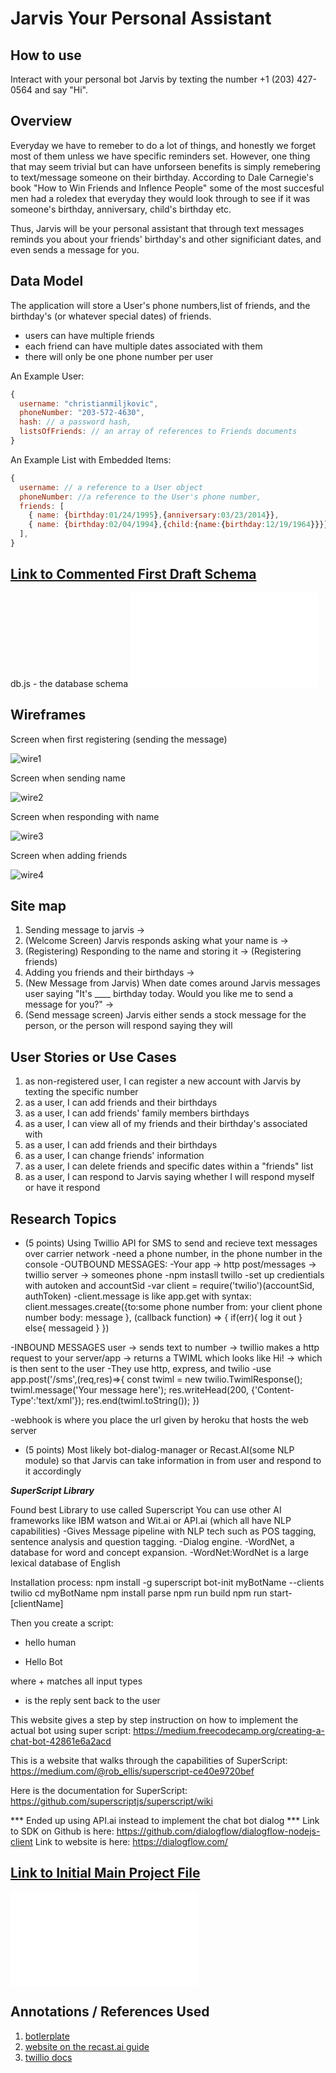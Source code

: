 # Jarvis Your Personal Assistant 

## How to use
Interact with your personal bot Jarvis by texting the number +1 (203) 427-0564 and say "Hi".

## Overview

Everyday we have to remeber to do a lot of things, and honestly we forget most of them unless we have specific reminders set. However, one thing that may seem trivial but can have unforseen benefits is simply remebering to text/message someone on their birthday. According to Dale Carnegie's book "How to Win Friends and Inflence People" some of the most succesful men had a roledex that everyday they would look through to see if it was someone's birthday, anniversary, child's birthday etc.

Thus, Jarvis will be your personal assistant that through text messages reminds you about your friends' birthday's and other significiant dates, and even sends a message for you. 


## Data Model

The application will store a User's phone numbers,list of friends, and the birthday's (or whatever special dates) of friends. 

* users can have multiple friends
* each friend can have multiple dates associated with them
* there will only be one phone number per user


An Example User:

```javascript
{
  username: "christianmiljkovic",
  phoneNumber: "203-572-4630",
  hash: // a password hash,
  listsOfFriends: // an array of references to Friends documents
}
```

An Example List with Embedded Items:

```javascript
{
  username: // a reference to a User object
  phoneNumber: //a reference to the User's phone number,
  friends: [
    { name: {birthday:01/24/1995},{anniversary:03/23/2014}},
    { name: {birthday:02/04/1994},{child:{name:{birthday:12/19/1964}}}},
  ],
}
```


## [Link to Commented First Draft Schema](db.js) 

db.js - the database schema
![db](src/db.js)

## Wireframes


 Screen when first registering (sending the message)

![wire1](documentation/wire1.JPG)

 Screen when sending name

![wire2](documentation/wire2.JPG)

 Screen when responding with name

![wire3](documentation/wire3.JPG)

 Screen when adding friends 

![wire4](documentation/wire4.JPG)


## Site map


1. Sending message to jarvis -> 
2. (Welcome Screen) Jarvis responds asking what your name is -> 
3. (Registering) Responding to the name and storing it 
-> (Registering friends) 
4. Adding you friends and their birthdays -> 
5. (New Message from Jarvis) When date comes around Jarvis messages user saying "It's ____ birthday today. Would you like me to send a message for you?" -> 
6. (Send message screen) Jarvis either sends a stock message for the person, or the person will respond saying they will

## User Stories or Use Cases

1. as non-registered user, I can register a new account with Jarvis by texting the specific number
2. as a user, I can add friends and their birthdays
3. as a user, I can add friends' family members birthdays
4. as a user, I can view all of my friends and their birthday's associated with
5. as a user, I can add friends and their birthdays
6. as a user, I can change friends' information
7. as a user, I can delete friends and specific dates within a "friends" list
8. as a user, I can respond to Jarvis saying whether I will respond myself or have it respond

## Research Topics

* (5 points) Using Twillio API for SMS to send and recieve text messages over carrier network
-need a phone number, in the phone number in the console
-OUTBOUND MESSAGES:
  -Your app -> http post/messages -> twillio server -> someones phone 
-npm instasll twillo
-set up credientials with autoken and accountSid
-var client = require('twilio')(accountSid, authToken)
-client.message is like app.get with syntax:
  client.messages.create({to:some phone number
  from: your client phone number
  body: message
  }, (callback function) => {
  if(err){
    log it out
  }
  else{
  messageid
}
})

-INBOUND MESSAGES
user -> sends text to number -> twillio makes a http request to your server/app -> returns a TWIML which looks like <Response> <Message> Hi! </Message> </Response> -> which is then sent to the user
-They use http, express, and twilio
-use app.post('/sms',(req,res)=>{
  const twiml = new twilio.TwimlResponse();
  twiml.message('Your message here');
  res.writeHead(200, {'Content-Type':'text/xml'});
  res.end(twiml.toString());
})

-webhook is where you place the url given by heroku that hosts the web server


* (5 points) Most likely bot-dialog-manager or Recast.AI(some NLP module) so that Jarvis can take information in from user and respond to it accordingly

***SuperScript Library***

Found best Library to use called Superscript
You can use other AI frameworks like IBM watson and Wit.ai or API.ai (which all have NLP capabilities)
-Gives Message pipeline with NLP tech such as POS tagging, sentence analysis and question tagging.
-Dialog engine.
-WordNet, a database for word and concept expansion.
  -WordNet:WordNet is a large lexical database of English


Installation process:
npm install -g superscript
bot-init myBotName --clients twilio
cd myBotName
npm install
parse
npm run build
npm run start-[clientName]

Then you create a script:
+ hello human
- Hello Bot

where + matches all input types
- is the reply sent back to the user

This website gives a step by step instruction on how to implement the actual bot using super script:
https://medium.freecodecamp.org/creating-a-chat-bot-42861e6a2acd

This is a website that walks through the capabilities of SuperScript:
https://medium.com/@rob_ellis/superscript-ce40e9720bef

Here is the documentation for SuperScript:
https://github.com/superscriptjs/superscript/wiki

*** Ended up using API.ai instead to implement the chat bot dialog ***
Link to SDK on Github is here: https://github.com/dialogflow/dialogflow-nodejs-client
Link to website is here: https://dialogflow.com/

## [Link to Initial Main Project File](app.js) 
![app](src/app.js)


## Annotations / References Used


1. [botlerplate](https://github.com/RecastAI/botlerplate) 
2. [website on the recast.ai guide](https://recast.ai/) 
3. [twillio docs](https://www.twilio.com/docs/)
